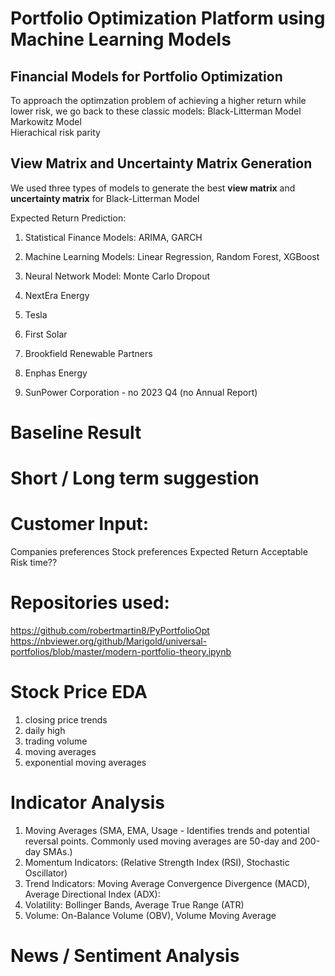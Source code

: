 # Portfolio Optimization Platform using Machine Learning Models

## Financial Models for Portfolio Optimization
To approach the optimzation problem of achieving a higher return while lower risk, we go back to these classic models:
Black-Litterman Model <br>
Markowitz Model<br>
Hierachical risk parity

## View Matrix and Uncertainty Matrix Generation
We used three types of models to generate the best **view matrix** and **uncertainty matrix** for Black-Litterman Model

Expected Return Prediction:
1. Statistical Finance Models: ARIMA, GARCH
2. Machine Learning Models: Linear Regression, Random Forest, XGBoost
3. Neural Network Model: Monte Carlo Dropout



1. NextEra Energy
2. Tesla
3. First Solar
4. Brookfield Renewable Partners
5. Enphas Energy
6. SunPower Corporation - no 2023 Q4 (no Annual Report)


# Baseline Result

# Short / Long term suggestion

# Customer Input:
Companies preferences
Stock preferences
Expected Return
Acceptable Risk
time??

# Repositories used:
https://github.com/robertmartin8/PyPortfolioOpt
https://nbviewer.org/github/Marigold/universal-portfolios/blob/master/modern-portfolio-theory.ipynb




   
# Stock Price EDA
1. closing price trends
2. daily high
3. trading volume
4. moving averages
5. exponential moving averages

# Indicator Analysis
1. Moving Averages (SMA, EMA, Usage - Identifies trends and potential reversal points. Commonly used moving averages are 50-day and 200-day SMAs.)
2. Momentum Indicators: (Relative Strength Index (RSI), Stochastic Oscillator)
3. Trend Indicators: Moving Average Convergence Divergence (MACD), Average Directional Index (ADX):
4. Volatility: Bollinger Bands, Average True Range (ATR)
5. Volume: On-Balance Volume (OBV), Volume Moving Average



# News / Sentiment Analysis

